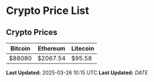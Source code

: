 # Crypto Price List

## Crypto Prices
| Bitcoin | Ethereum | Litecoin |
| ------- | -------- | -------- |
| $88080 | $2067.54 | $95.58 |
**Last Updated:** 2025-03-26 10:15 UTC
**Last Updated:** $DATE$
